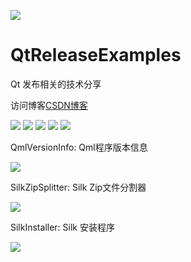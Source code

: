 
![](https://github.com/zhengtianzuo/QtReleaseExamples/blob/master/QtReleaseExamples.jpg?raw=true)

# QtReleaseExamples
Qt 发布相关的技术分享

访问博客[CSDN博客](http://blog.csdn.net/zhengtianzuo06)

![](https://img.shields.io/badge/%E7%89%88%E6%9D%83%E8%AE%B8%E5%8F%AF-MIT-orange.svg)
![](https://img.shields.io/badge/Qt-5.9-blue.svg)
![](https://img.shields.io/badge/VS-2015-blue.svg)
![](https://img.shields.io/badge/%E7%89%88%E6%9C%AC-1.0.0.0-blue.svg)
![](https://img.shields.io/badge/%E7%BC%96%E8%AF%91-%E6%88%90%E5%8A%9F-brightgreen.svg)

QmlVersionInfo: Qml程序版本信息

![](https://github.com/zhengtianzuo/QtReleaseExamples/blob/master/QmlVersionInfo/show.jpg?raw=true)


SilkZipSplitter: Silk Zip文件分割器

![](https://github.com/zhengtianzuo/QtReleaseExamples/blob/master/SilkZipSplitter/show.gif?raw=true)


SilkInstaller: Silk 安装程序

![](https://github.com/zhengtianzuo/QtReleaseExamples/blob/master/SilkInstaller/show.gif?raw=true)

